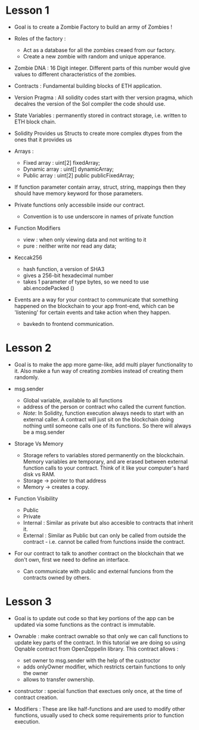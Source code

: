 # Lesson 1

- Goal is to create a Zombie Factory to build an army of Zombies !

- Roles of the factory :

  - Act as a database for all the zombies creaed from our factory.
  - Create a new zombie with random and unique apperance.

- Zombie DNA : 16 Digit integer. Different parts of this number would give values to different characteristics of the zombies.

- Contracts : Fundamental building blocks of ETH application.

- Version Pragma : All solidity codes start with ther version pragma, which decalres the version of the Sol compiler the code should use.

- State Variables : permanently stored in contract storage, i.e. written to ETH block chain.

- Solidity Provides us Structs to create more complex dtypes from the ones that it provides us

- Arrays :

  - Fixed array : uint[2] fixedArray;
  - Dynamic array : uint[] dynamicArray;
  - Public array : uint[2] public publicFixedArray;

- If function parameter contain array, struct, string, mappings then they should have memory keyword for those parameters.

- Private functions only accessbile inside our contract.

  - Convention is to use underscore in names of private function

- Function Modifiers

  - view : when only viewing data and not writing to it
  - pure : neither write nor read any data;

- Keccak256

  - hash function, a version of SHA3
  - gives a 256-bit hexadecimal number
  - takes 1 parameter of type bytes, so we need to use abi.encodePacked ()

- Events are a way for your contract to communicate that something happened on the blockchain to your app front-end, which can be 'listening' for certain events and take action when they happen.
  - bavkedn to frontend communication.

# Lesson 2

- Goal is to make the app more game-like, add multi player functionality to it. Also make a fun way of creating zombies instead of creating them randomly.

- msg.sender

  - Global variable, available to all functions
  - address of the person or contract who called the current function.
  - _Note_: In Solidity, function execution always needs to start with an external caller. A contract will just sit on the blockchain doing nothing until someone calls one of its functions. So there will always be a msg.sender

- Storage Vs Memory

  - Storage refers to variables stored permanently on the blockchain. Memory variables are temporary, and are erased between external function calls to your contract. Think of it like your computer's hard disk vs RAM.
  - Storage -> pointer to that address
  - Memory -> creates a copy.

- Function Visibility

  - Public
  - Private
  - Internal : Similar as private but also accesible to contracts that inherit it.
  - External : Similar as Public but can only be called from outside the contract - i.e. cannot be called from functions inside the contract.

- For our contract to talk to another contract on the blockchain that we don't own, first we need to define an interface.
  - Can communicate with public and external funcions from the contracts owned by others.

# Lesson 3

- Goal is to update out code so that key portions of the app can be updated via some functions as the contract is immutable.

- Ownable : make contract ownable so that only we can call functions to update key parts of the contract. In this tutorial we are doing so using Oqnable contract from OpenZeppelin library. This contract allows :

  - set owner to msg.sender with the help of the custroctor
  - adds onlyOwner modifier, which restricts certain functions to only the owner
  - allows to transfer ownership.

- constructor : special function that exectues only once, at the time of contract creation.

- Modifiers : These are like half-functions and are used to modify other functions, usually used to check some requirements prior to function execution.
